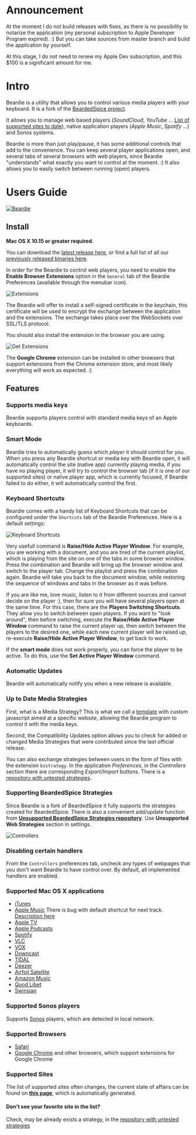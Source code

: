 # Announcement

At the moment I do not build releases with fixes, as there is no possibility to notarize the application (my personal subscription to Apple Developer Program expired). :) But you can take sources from master branch and build the application by yourself.

At this stage, I do not need to renew my Apple Dev subscription, and this $100 is a significant amount for me.

# Intro

Beardie is a utility that allows you to control various media players with your keyboard. It is a fork of the [BeardedSpice project](https://github.com/beardedspice/beardedspice). 

It allows you to manage web based players (*SoundCloud*, *YouTube* ... [List of supported sites to date](#supported-sites)), native application players (*Apple Music*, *Spotify* ...) and Sonos systems. 

Beardie is more than just play/pause, it has some additional controls that add to the convenience. You can keep several player applications open, and several tabs of several browsers with web players, since Beardie "understands" what exactly you want to control at the moment. :) It also allows you to easily switch between running (open) players.

# Users Guide

[![Beardie](images/bs.png)](images/bs.png)

## Install

**Mac OS X 10.15 or greater required.**

You can download the [latest release here](https://github.com/Stillness-2/beardie/releases/latest), or find a full list of all our [previously released binaries here](https://github.com/Stillness-2/beardie/releases).

In order for the Beardie to control web players, you need to enable the **Enable Browser Extensions** option in the `General` tab of the Beardie Preferences (available through the menubar icon).

![Extensions](images/exts.png)

The Beardie will offer to install a self-signed certificate in the keychain, this certificate will be used to encrypt the exchange between the application and the extensions. The exchange takes place over the WebSockets over SSL/TLS protocol.

You should also install the extension in the browser you are using.

![Get Extensions](images/get_exts.png)

The **Google Chrome** extension can be installed in other browsers that support extensions from the Chrome extension store, and most likely everything will work as expected. :)

## Features

### Supports media keys

Beardie supports players control with standard media keys of an Apple keyboards.

### Smart Mode

Beardie tries to automatically guess which *player* it should control for you. When you press any Beardie shortcut or media key with Beardie open, it will automatically control the site (native app) currently playing media, if you have no playing player, it will try to control the browser tab (if it is one of our supported sites) or native player app, which is currently focused, if Beardie failed to do either, it will automatically control the first.

### Keyboard Shortcuts
Beardie comes with a handy list of Keyboard Shortcuts that can be configured under the `Shortcuts` tab of the Beardie Preferences. Here is a default settings:

![Keyboard Shortcuts](images/keys.png)

Very usefull command is **Raise/Hide Active Player Window**. For example, you are working with a document, and you are tired of the current playlist, which is playing from the site on one of the tabs in some browser window. Press the combination and Beardie will bring up the browser window and switch to the player tab. Change the playlist and press the combination again. Beardie will take you back to the document window, while restoring the sequence of windows and tabs in the browser as it was before.

If you are like me, love music, listen to it from different sources and cannot decide on the player :), then for sure you will have several players open at the same time. For this case, there are the **Players Switching Shortcuts**. They allow you to switch between open players. If you want to "look around", then before switching, execute the **Raise/Hide Active Player Window** command to raise the current player up, then switch between the players to the desired one, while each new current player will be raised up, re-execute **Raise/Hide Active Player Window**, to get back to work.

If the **smart mode** does not work properly, you can force the player to be active. To do this, use the **Set Active Player Window** command.

### Automatic Updates

Beardie will automatically notify you when a new release is available.

### Up to Date Media Strategies

First, what is a Media Strategy? This is what we call a [template](template-explained.js) with custom javascript aimed at a specific website, allowing the Beardie program to control it with the media keys.

Second, the Compatibility Updates option allows you to check for added or changed Media Strategies that were contributed since the last official release.

You can also exchange strategies between users in the form of files with the extension `bsstrategy`. In the application *Preferences*, in the *Controllers* section there are corresponding *Export/Import* buttons. There is a [repository with untested strategies](https://github.com/beardedspice/BS-Strategies).

### Supporting BeardedSpice Strategies

Since Beardie is a fork of BeardedSpice it fully supports the strategies created for BeardedSpice. There is also a convenient add/update function from **[Unsupported BeardedSpice Strategies repository](https://github.com/beardedspice/BS-Strategies)**. Use **Unsupported Web Strategies** section in settings.

![Controllers](images/str.png)

### Disabling certain handlers
From the `Controllers` preferences tab, uncheck any types of webpages that you don't want Beardie to have control over. By default, all implemented handlers are enabled.

### Supported Mac OS X applications
- [iTunes](http://www.apple.com/itunes/)
- [Apple Music](https://www.apple.com/apple-music/) There is bug with default shortcut for next track. [Description here](docs/apple-music-app-issue.md)
- [Apple TV](https://www.apple.com/apple-tv-app/)
- [Apple Podcasts](https://www.apple.com/apple-podcasts/)
- [Spotify](https://www.spotify.com/)
- [VLC](http://www.videolan.org/vlc/)
- [VOX](http://coppertino.com/)
- [Downcast](http://downcast.fm/)
- [TIDAL](http://tidal.com/download)
- [Deezer](https://www.deezer.com/)
- [Airfoil Satellite](https://rogueamoeba.com/airfoil/satellite/)
- [Amazon Music](https://www.amazon.com/music/)
- [Quod Libet](https://github.com/quodlibet/quodlibet)
- [Swinsian](https://swinsian.com)

### Supported Sonos players
Supports [Sonos](https://www.sonos.com/) players, which are detected in local network.

### Supported Browsers

 - [Safari](https://www.apple.com/safari/)
 - [Google Chrome](https://www.google.com/chrome/browser/desktop/) and other browsers, which support extensions for Google Chrome
 

### Supported Sites

The list of supported sites often changes, the current state of affairs can be found on **[this page](docs/supported-strategies.md)**, which is automatically generated.

#### Don't see your favorite site in the list?

Check, may be already exists a strategy, in the [repository with untested strategies](https://github.com/beardedspice/BS-Strategies)

